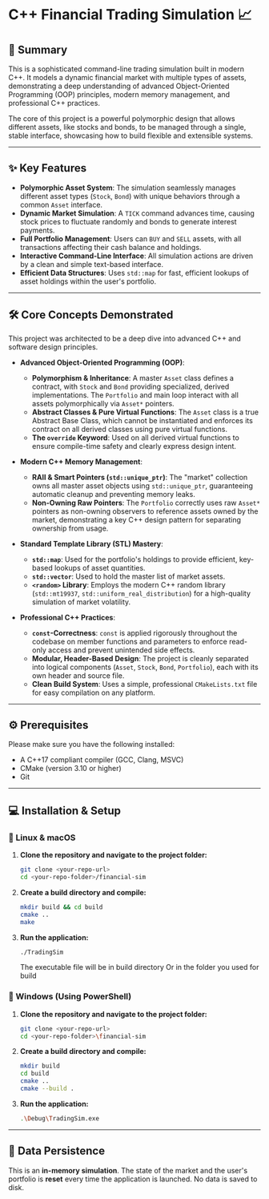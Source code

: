 # C++ Financial Trading Simulation 📈

## 📝 Summary
This is a sophisticated command-line trading simulation built in modern C++. It models a dynamic financial market with multiple types of assets, demonstrating a deep understanding of advanced Object-Oriented Programming (OOP) principles, modern memory management, and professional C++ practices.

The core of this project is a powerful polymorphic design that allows different assets, like stocks and bonds, to be managed through a single, stable interface, showcasing how to build flexible and extensible systems.

---

## ✨ Key Features
- **Polymorphic Asset System**: The simulation seamlessly manages different asset types (`Stock`, `Bond`) with unique behaviors through a common `Asset` interface.
- **Dynamic Market Simulation**: A `TICK` command advances time, causing stock prices to fluctuate randomly and bonds to generate interest payments.
- **Full Portfolio Management**: Users can `BUY` and `SELL` assets, with all transactions affecting their cash balance and holdings.
- **Interactive Command-Line Interface**: All simulation actions are driven by a clean and simple text-based interface.
- **Efficient Data Structures**: Uses `std::map` for fast, efficient lookups of asset holdings within the user's portfolio.

---

## 🛠️ Core Concepts Demonstrated
This project was architected to be a deep dive into advanced C++ and software design principles.

- **Advanced Object-Oriented Programming (OOP)**:
  - **Polymorphism & Inheritance**: A master `Asset` class defines a contract, with `Stock` and `Bond` providing specialized, derived implementations. The `Portfolio` and main loop interact with all assets polymorphically via `Asset*` pointers.
  - **Abstract Classes & Pure Virtual Functions**: The `Asset` class is a true Abstract Base Class, which cannot be instantiated and enforces its contract on all derived classes using pure virtual functions.
  - **The `override` Keyword**: Used on all derived virtual functions to ensure compile-time safety and clearly express design intent.

- **Modern C++ Memory Management**:
  - **RAII & Smart Pointers (`std::unique_ptr`)**: The "market" collection owns all master asset objects using `std::unique_ptr`, guaranteeing automatic cleanup and preventing memory leaks.
  - **Non-Owning Raw Pointers**: The `Portfolio` correctly uses raw `Asset*` pointers as non-owning observers to reference assets owned by the market, demonstrating a key C++ design pattern for separating ownership from usage.

- **Standard Template Library (STL) Mastery**:
  - **`std::map`**: Used for the portfolio's holdings to provide efficient, key-based lookups of asset quantities.
  - **`std::vector`**: Used to hold the master list of market assets.
  - **`<random>` Library**: Employs the modern C++ random library (`std::mt19937`, `std::uniform_real_distribution`) for a high-quality simulation of market volatility.

- **Professional C++ Practices**:
  - **`const`-Correctness**: `const` is applied rigorously throughout the codebase on member functions and parameters to enforce read-only access and prevent unintended side effects.
  - **Modular, Header-Based Design**: The project is cleanly separated into logical components (`Asset`, `Stock`, `Bond`, `Portfolio`), each with its own header and source file.
  - **Clean Build System**: Uses a simple, professional `CMakeLists.txt` file for easy compilation on any platform.

---

## ⚙️ Prerequisites
Please make sure you have the following installed:
- A C++17 compliant compiler (GCC, Clang, MSVC)
- CMake (version 3.10 or higher)
- Git

---

## 💻 Installation & Setup

### 🔹 Linux & macOS

1.  **Clone the repository and navigate to the project folder:**
    ```bash
    git clone <your-repo-url>
    cd <your-repo-folder>/financial-sim
    ```
2.  **Create a build directory and compile:**
    ```bash
    mkdir build && cd build
    cmake ..
    make
    ```
3.  **Run the application:**
    ```bash
    ./TradingSim
    ```
    The executable file will be in build directory
Or in the folder you used for build

### 🔹 Windows (Using PowerShell)
1.  **Clone the repository and navigate to the project folder:**
    ```bash
    git clone <your-repo-url>
    cd <your-repo-folder>\financial-sim
    ```
2.  **Create a build directory and compile:**
    ```bash
    mkdir build
    cd build
    cmake ..
    cmake --build .
    ```
3.  **Run the application:**
    ```bash
    .\Debug\TradingSim.exe
    ```

---

## 📂 Data Persistence

This is an **in-memory simulation**. The state of the market and the user's portfolio is **reset** every time the application is launched. No data is saved to disk.